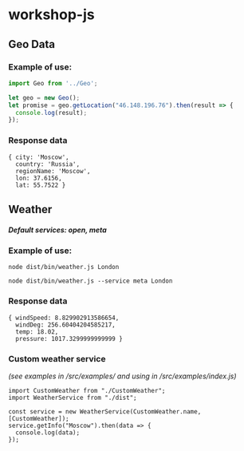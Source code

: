 # workshop-js

## Geo Data
### Example of use:

```javascript
import Geo from '../Geo';

let geo = new Geo();
let promise = geo.getLocation("46.148.196.76").then(result => {
  console.log(result);
});
```
### Response data
```
{ city: 'Moscow',
  country: 'Russia',
  regionName: 'Moscow',
  lon: 37.6156,
  lat: 55.7522 }
```

## Weather

##### Default services: open, meta

### Example of use:
```
node dist/bin/weather.js London
```
```
node dist/bin/weather.js --service meta London
```

### Response data
```
{ windSpeed: 8.829902913586654,
  windDeg: 256.60404204585217,
  temp: 18.02,
  pressure: 1017.3299999999999 }
```

### Custom weather service

*(see examples in /src/examples/ and using in /src/examples/index.js)*

```
import CustomWeather from "./CustomWeather";
import WeatherService from "./dist";

const service = new WeatherService(CustomWeather.name, [CustomWeather]);
service.getInfo("Moscow").then(data => {
  console.log(data);
});
```
